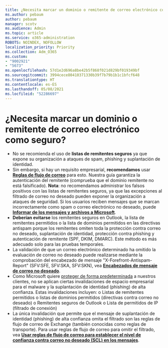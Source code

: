 ```yaml
---
title: ¿Necesita marcar un dominio o remitente de correo electrónico como seguro?
ms.author: pebaum
author: pebaum
manager: scotv
ms.audience: Admin
ms.topic: article
ms.service: o365-administration
ROBOTS: NOINDEX, NOFOLLOW
localization_priority: Priority
ms.collection: Adm_O365
ms.custom:
- "9002921"
- "5673"
ms.openlocfilehash: 57d1e2d696a8be42b5f868f021d829bf019349bf
ms.sourcegitcommit: 3994cece80410371330b39f7b79b1b1c1bfcf648
ms.translationtype: HT
ms.contentlocale: es-ES
ms.lasthandoff: 05/08/2021
ms.locfileid: "52286697"
---
```

# <a name="need-to-mark-a-domain-or-email-sender-safe"></a>¿Necesita marcar un dominio o remitente de correo electrónico como seguro?

- No se recomienda el uso de **listas de remitentes seguros** ya que expone su organización a ataques de spam, phishing y suplantación de identidad.
- Sin embargo, si hay un requisito empresarial, **recomendamos** usar **[Reglas de flujo de correo](https://docs.microsoft.com/microsoft-365/security/office-365-security/create-safe-sender-lists-in-office-365?view=o365-worldwide#recommended-use-mail-flow-rules)** para esto. Nuestra guía garantiza la autenticación del remitente (comprueba que el dominio remitente no está falsificado). **Nota**: no recomendamos administrar los falsos positivos con las listas de remitentes seguros, ya que las excepciones al filtrado de correo no deseado pueden exponer la organización a ataques de seguridad. Si los usuarios reciben mensajes que se marcan incorrectamente como spam o correo electrónico no deseado, puede **[Informar de los mensajes y archivos a Microsoft](https://protection.office.com/reportsubmission)**.
- **Deberían evitarse** los remitentes seguros en Outlook, la lista de remitentes permitidos o la lista de dominios permitidos en las directivas antispam porque los remitentes omiten toda la protección contra correo no deseado, suplantación de identidad, protección contra phishing y autenticación de remitente (SPF, DKIM, DMARC). Este método es más adecuado solo para las pruebas temporales.
- La validación de que un correo electrónico determinado ha omitido la evaluación de correo no deseado puede realizarse mediante la comprobación del encabezado de mensaje "X-Forefront-Antispam-Report" (SFV:SFE, SFV:SKA, SFV:SKN), vea **[Encabezados de mensaje de correo no deseado](https://docs.microsoft.com/microsoft-365/security/office-365-security/anti-spam-message-headers)**.
- Como Microsoft quiere [proteger de forma predeterminada](https://docs.microsoft.com/microsoft-365/security/office-365-security/secure-by-default#exceptions) a nuestros clientes, no se aplican ciertas invalidaciones de espacio empresarial para el malware y la suplantación de identidad (phishing) de alta confianza. Estas invalidaciones incluyen: o   Listas de remitentes permitidos o listas de dominios permitidos (directivas contra correo no deseado) o   Remitentes seguros de Outlook o   Lista de permitidos de IP (filtrado de conexión) 
- La única invalidación que permite que el mensaje de suplantación de identidad (phishing) de alta confianza omita el filtrado son las reglas de flujo de correo de Exchange (también conocidas como reglas de transporte). Para usar reglas de flujo de correo para omitir el filtrado, vea **[Usar reglas de flujo de correo para establecer el nivel de confianza contra correo no deseado (SCL) en los mensajes](https://docs.microsoft.com/microsoft-365/security/office-365-security/use-mail-flow-rules-to-set-the-spam-confidence-level-scl-in-messages)**.